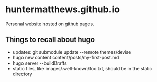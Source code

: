 # huntermatthews.github.io

Personal website hosted on github pages.

## Things to recall about hugo

- updates: git submodule update --remote themes/devise
- hugo new content content/posts/my-first-post.md
- hugo server --buildDrafts
- static files, like images/.well-known/foo.txt, should be in the static directory
